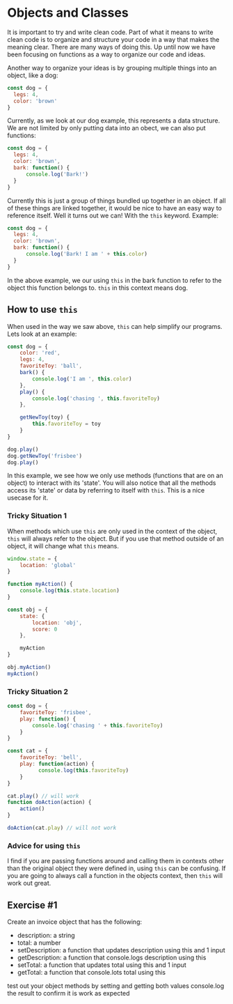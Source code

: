 # Objects and Classes

It is important to try and write clean code. Part of what it means to write clean code is to organize and structure your
code in a way that makes the meaning clear. There are many ways of doing this. Up until now we have been focusing on
functions as a way to organize our code and ideas.

Another way to organize your ideas is by grouping multiple things into an object, like a dog:

```js
const dog = {
  legs: 4,
  color: 'brown'
}
```

Currently, as we look at our dog example, this represents a data structure. We are not limited by only putting data
into an obect, we can also put functions:

```js
const dog = {
  legs: 4,
  color: 'brown',
  bark: function() {
      console.log('Bark!')
  }
}
```

Currently this is just a group of things bundled up together in an object. If all of these things are linked together,
it would be nice to have an easy way to reference itself. Well it turns out we can! With the `this` keyword. Example:

```js
const dog = {
  legs: 4,
  color: 'brown',
  bark: function() {
      console.log('Bark! I am ' + this.color)
  }
}
```

In the above example, we our using `this` in the bark function to refer to the object this function belongs to. `this` in
this context means dog.


## How to use `this`

When used in the way we saw above, `this` can help simplify our programs. Lets look at an example:
```js
const dog = {
    color: 'red',
    legs: 4,
    favoriteToy: 'ball',
    bark() {
        console.log('I am ', this.color)
    },
    play() {
        console.log('chasing ', this.favoriteToy)
    },

    getNewToy(toy) {
        this.favoriteToy = toy
    }
}

dog.play()
dog.getNewToy('frisbee')
dog.play()
```

In this example, we see how we only use methods (functions that are on an object) to interact with its 'state'. You will
also notice that all the methods access its 'state' or data by referring to itself with `this`. This is a nice usecase for it.

### Tricky Situation 1
When methods which use `this` are only used in the context of the object, `this` will always refer to the object. But if you 
use that method outside of an object, it will change what `this` means.

```js
window.state = {
    location: 'global'
}

function myAction() {
    console.log(this.state.location)
}

const obj = {
    state: {
        location: 'obj',
        score: 0
    },

    myAction
}

obj.myAction()
myAction()
```

### Tricky Situation 2

```js
const dog = {
    favoriteToy: 'frisbee',
    play: function() {
        console.log('chasing ' + this.favoriteToy)
    }
}

const cat = {
    favoriteToy: 'bell',
    play: function(action) {
          console.log(this.favoriteToy)
    }
}

cat.play() // will work
function doAction(action) {
    action()
}

doAction(cat.play) // will not work
```

### Advice for using `this`
I find if you are passing functions around and calling them in contexts other than the original object they were
defined in, using `this` can be confusing. If you are going to always call a function in the objects context, then `this` will 
work out great.

## Exercise #1
Create an invoice object that has the following:

- description: a string
- total: a number
- setDescription: a function that updates description using this and 1 input
- getDescription: a function that console.logs description using this
- setTotal: a function that updates total using this and 1 input
- getTotal: a function that console.lots total using this

test out your object methods by setting and getting both values
console.log the result to confirm it is work as expected
